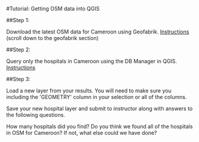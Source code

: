#Tutorial: Getting OSM data into QGIS

##Step 1:

Download the latest OSM data for Cameroon using Geofabrik. [Instructions](https://github.com/d3netxer/virtual-mapgive-course/blob/master/downloading-osm-data.md) (scroll down to the geofabrik section)

##Step 2:

Query only the hospitals in Cameroon using the DB Manager in QGIS. [Instructions](https://github.com/d3netxer/virtual-mapgive-course/blob/master/qgis-querying.md)

##Step 3:

Load a new layer from your results. You will need to make sure you including the 'GEOMETRY' column in your selection or all of the columns. 

Save your new hospital layer and submit to instructor along with answers to the following questions.

How many hospitals did you find? Do you think we found all of the hospitals in OSM for Cameroon? If not, what else could we have done?


